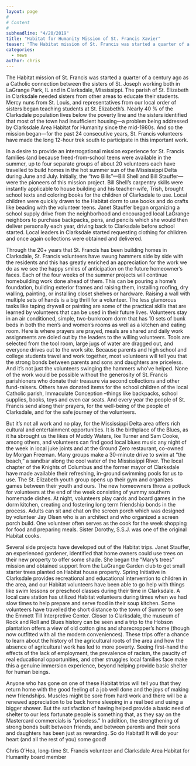 ```yaml
---
layout: page
#
# Content
#
subheadline: "4/20/2019"
title: "Habitat for Humanity Mission of St. Francis Xavier"
teaser: "The Habitat mission of St. Francis was started a quarter of a century ago as a Catholic connection between the sisters of St. Joseph working both in LaGrange Park, IL and in Clarksdale, Mississippi.  The parish of St. Elizabeth in Clarksdale needed sisters from other areas to educate their students.  Mercy nuns from St. Louis, and representatives from our local order of sisters began teaching students at St. Elizabeth’s."
categories:
  - news
author: chris
---
```

The Habitat mission of St. Francis was started a quarter of a century ago as a Catholic connection between the sisters of St. Joseph working both in LaGrange Park, IL and in Clarksdale, Mississippi.  The parish of St. Elizabeth in Clarksdale needed sisters from other areas to educate their students.  Mercy nuns from St. Louis, and representatives from our local order of sisters began teaching students at St. Elizabeth’s.  Nearly 40 % of the Clarksdale population lives below the poverty line and the sisters identified that most of the town had insufficient housing—a problem being addressed by Clarksdale Area Habitat for Humanity since the mid-1980s.  And so the mission began—for the past 24 consecutive years, St. Francis volunteers have made the long 12-hour trek south to participate in this important work.

In a desire to provide an interrogational mission experience for St. Francis families (and because freed-from-school teens were available in the summer, up to four separate groups of about 20 volunteers each have travelled to build homes in the hot summer sun of the Mississippi Delta during June and July.  Initially, the “two Bills”—Bill Shell and Bill Stauffer—were the pioneers of this mission project.  Bill Shell’s carpentry skills were instantly applicable to house building and his teacher-wife, Trish, brought school texts and coloring books for the children of Clarksdale to use. Local children were quickly drawn to the Habitat dorm to use books and do crafts like beading with the volunteer teens.   Janet Stauffer began organizing a school supply drive from the neighborhood and encouraged local LaGrange neighbors to purchase backpacks, pens, and pencils which she would then deliver personally each year, driving back to Clarksdale before school started.  Local leaders in Clarksdale started requesting clothing for children and once again collections were obtained and delivered.

Through the 20+ years that St. Francis has been building homes in Clarksdale, St. Francis volunteers have swung hammers side by side with the residents and this has greatly enriched an appreciation for the work we do as we see the happy smiles of anticipation on the future homeowner’s faces.  Each of the four weeks of the summer projects will continue homebuilding work done ahead of them.  This can be pouring a home’s foundation, building exterior frames and raising them, installing roofing, dry walling, painting, or installing closet shelves or hardware.   Raising a wall with multiple sets of hands is a big thrill for a volunteer.  The less glamorous tasks like taping drywall or painting are some of the practical skills that are learned by volunteers that can be used in their future lives. Volunteers stay in an air conditioned, simple, two-bunkroom dorm that has 10 sets of bunk beds in both the men’s and women’s rooms as well as a kitchen and eating room.  Here is where prayers are prayed, meals are shared and daily work assignments are doled out by the leaders to the willing volunteers.  Tools are selected from the tool room, large jugs of water are dragged out, and everyone drives out to the work site.   Because parents and high school and college students travel and work together, most volunteers will tell you that the strong bonds between parents and sons and daughters are priceless.  And it’s not just the volunteers swinging the hammers who’ve helped. None of the work would be possible without the generosity of St. Francis parishioners who donate their treasure via second collections and other fund-raisers. Others have donated items for the school children of the local Catholic parish, Immaculate Conception –things like backpacks, school supplies, books, toys and even car seats. And every year the people of St. Francis send along their prayers, for the well-being of the people of Clarksdale, and for the safe journey of the volunteers.

But it’s not all work and no play, for the Mississippi Delta area offers rich cultural and entertainment opportunities.  It is the birthplace of the Blues, as it ha sbrought us the likes of Muddy Waters, Ike Turner and Sam Cooke, among others, and volunteers can find good local blues music any night of the week in local juke joints and at the Ground Zero restaurant, co-owned by Morgan Freeman.  Many groups make a 30-minute drive to swim at “the beach,” a sandbar along the cool water of the Mississippi River.  The local chapter of the Knights of Columbus and the former mayor of Clarksdale have made available their refreshing, in-ground swimming pools for us to use.  The St. Elizabeth youth group opens up their gym and organizes games between their youth and ours.  The new homeowners throw a potluck for volunteers at the end of the week consisting of yummy southern homemade dishes.   At night, volunteers play cards and board games in the dorm kitchen, creating and fostering long term friendship bonds in the process.  Adults can sit and chat on the screen porch which was designed by volunteer Jay Olsen who is an architect and who organized a screen porch build.  One volunteer often serves as the cook for the week shopping for food and preparing meals.  Sister Dorothy, S.S.J. was one of the original Habitat cooks.

Several side projects have developed out of the Habitat trips.  Janet Stauffer, an experienced gardener, identified that home owners could use trees on their new property to offer some shade.  She began the “Mary’s trees” mission and obtained support from the LaGrange Garden club to get small starter trees planted on Habitat house property.  Spring Initiative in Clarksdale provides recreational and educational intervention to children in the area, and our Habitat volunteers have been able to go help with things like swim lessons or preschool classes during their time in Clarksdale.  A local care station has utilized Habitat volunteers during times when we had slow times to help prepare and serve food in their soup kitchen.  Some volunteers have travelled the short distance to the town of Sumner to see the Emmett Till Interpretive Center.  Closer to Clarksdale, the museum of Rock and Roll and Blues history can be seen and a trip to the Hobson plantation offers a view of old cotton gins and sharecropper’s home (though now outfitted with all the modern conveniences).  These trips offer a chance to learn about the history of the agricultural roots of the area and how the absence of agricultural work has led to more poverty. Seeing first-hand the effects of the lack of employment, the prevalence of racism, the paucity of real educational opportunities, and other struggles local families face make this a genuine immersion experience, beyond helping provide basic shelter for human beings.

Anyone who has gone on one of these Habitat trips will tell you that they return home with the good feeling of a job well done and the joys of making new friendships.   Muscles might be sore from hard work and there will be a renewed appreciation to be back home sleeping in a real bed and using a bigger shower. But the satisfaction of having helped provide a basic need of shelter to our less fortunate people is something that, as they say on the Mastercard commercials is “priceless.”  In addition, the strengthening of strong bonds built between friends, and between parents and their sons and daughters has been just as rewarding.  So do Habitat! It will do your heart (and all the rest of you) some good!

Chris O’Hea, long-time St. Francis volunteer and Clarksdale Area Habitat for Humanity board member
